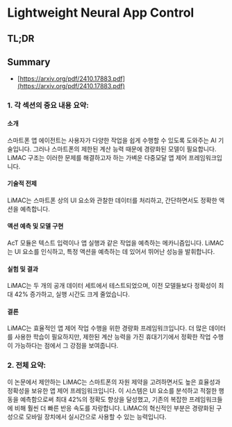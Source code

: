 # Lightweight Neural App Control
## TL;DR
## Summary
- [https://arxiv.org/pdf/2410.17883.pdf](https://arxiv.org/pdf/2410.17883.pdf)

### 1. 각 섹션의 중요 내용 요약:

#### 소개
스마트폰 앱 에이전트는 사용자가 다양한 작업을 쉽게 수행할 수 있도록 도와주는 AI 기술입니다. 그러나 스마트폰의 제한된 계산 능력 때문에 경량화된 모델이 필요합니다. LiMAC 구조는 이러한 문제를 해결하고자 하는 가벼운 다중모달 앱 제어 프레임워크입니다. 

#### 기술적 전제
LiMAC는 스마트폰 상의 UI 요소와 관찰한 데이터를 처리하고, 간단하면서도 정확한 액션을 예측합니다.

#### 액션 예측 및 모델 구현
AcT 모듈은 텍스트 입력이나 앱 실행과 같은 작업을 예측하는 메카니즘입니다. LiMAC는 UI 요소를 인식하고, 특정 액션을 예측하는 데 있어서 뛰어난 성능을 발휘합니다.

#### 실험 및 결과
LiMAC는 두 개의 공개 데이터 세트에서 테스트되었으며, 이전 모델들보다 정확성이 최대 42% 증가하고, 실행 시간도 크게 줄었습니다.

#### 결론
LiMAC는 효율적인 앱 제어 작업 수행을 위한 경량화 프레임워크입니다. 더 많은 데이터를 사용한 학습이 필요하지만, 제한된 계산 능력을 가진 휴대기기에서 정확한 작업 수행이 가능하다는 점에서 그 강점을 보여줍니다.

### 2. 전체 요약:

이 논문에서 제안하는 LiMAC는 스마트폰의 자원 제약을 고려하면서도 높은 효율성과 정확성을 보유한 앱 제어 프레임워크입니다. 이 시스템은 UI 요소를 분석하고 적절한 행동을 예측함으로써 최대 42%의 정확도 향상을 달성했고, 기존의 복잡한 프레임워크들에 비해 훨씬 더 빠른 반응 속도를 자랑합니다. LiMAC의 혁신적인 부분은 경량화된 구성으로 모바일 장치에서 실시간으로 사용할 수 있는 능력입니다.